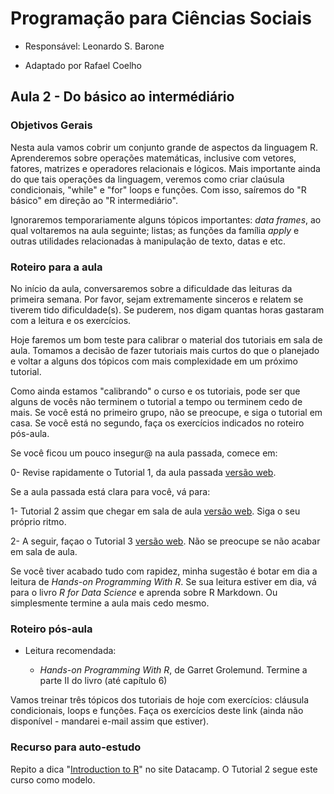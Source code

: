 #  Programação para Ciências Sociais

- Responsável: Leonardo S. Barone

- Adaptado por Rafael Coelho

## Aula 2 - Do básico ao intermédiário

### Objetivos Gerais

Nesta aula vamos cobrir um conjunto grande de aspectos da linguagem R. Aprenderemos sobre operações matemáticas, inclusive com vetores,  fatores, matrizes e operadores relacionais e lógicos. Mais importante ainda do que tais operações da linguagem, veremos como criar claúsula condicionais, "while" e "for" loops e funções. Com isso, saíremos do "R básico" em direção ao "R intermediário".

Ignoraremos temporariamente alguns tópicos importantes: _data frames_, ao qual voltaremos na aula seguinte; listas; as funções da família _apply_ e outras utilidades relacionadas à manipulação de texto, datas e etc.

### Roteiro para a aula

No início da aula, conversaremos sobre a dificuldade das leituras da primeira semana. Por favor, sejam extremamente sinceros e relatem se tiverem tido dificuldade(s). Se puderem, nos digam quantas horas gastaram com a leitura e os exercícios.

Hoje faremos um bom teste para calibrar o material dos tutoriais em sala de aula. Tomamos a decisão de fazer tutoriais mais curtos do que o planejado e voltar a alguns dos tópicos com mais complexidade em um próximo tutorial.

Como ainda estamos "calibrando" o curso e os tutoriais, pode ser que alguns de vocês não terminem o tutorial a tempo ou terminem cedo de mais. Se você está no primeiro grupo, não se preocupe, e siga o tutorial em casa. Se você está no segundo, faça os exercícios indicados no roteiro pós-aula.

Se você ficou um pouco insegur@ na aula passada, comece em:

0- Revise rapidamente o Tutorial 1, da aula passada [versão web](https://github.com/ngiachetta/ProgCienciasSociais/blob/master/tutorials/tutorial1.Rmd).

Se a aula passada está clara para você, vá para:

1- Tutorial 2 assim que chegar em sala de aula [versão web](https://github.com/ngiachetta/ProgCienciasSociais/blob/master/tutorials/tutorial2.Rmd). Siga o seu próprio ritmo.

2- A seguir, façao o Tutorial 3 [versão web](https://github.com/ngiachetta/ProgCienciasSociais/blob/master/tutorials/tutorial3.Rmd). Não se preocupe se não acabar em sala de aula.

Se você tiver acabado tudo com rapidez, minha sugestão é botar em dia a leitura de _Hands-on Programming With R_. Se sua leitura estiver em dia, vá para o livro _R for Data Science_ e aprenda sobre R Markdown. Ou simplesmente termine a aula mais cedo mesmo.

### Roteiro pós-aula

- Leitura recomendada:

    + _Hands-on Programming With R_, de Garret Grolemund. Termine a parte II do livro (até capítulo 6)

Vamos treinar três tópicos dos tutoriais de hoje com exercícios: cláusula condicionais, loops e funções. Faça os exercícios deste link (ainda não disponível - mandarei e-mail assim que estiver).

### Recurso para auto-estudo

Repito a dica "[Introduction to R](https://www.datacamp.com/courses/free-introduction-to-r)" no site Datacamp. O Tutorial 2 segue este curso como modelo.
